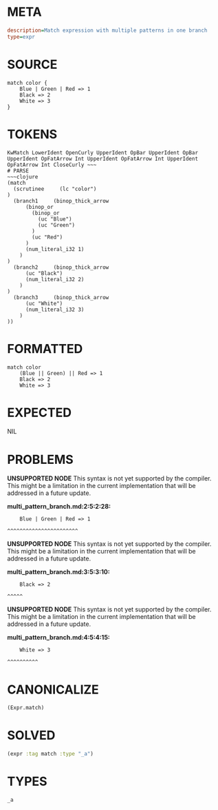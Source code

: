 # META
~~~ini
description=Match expression with multiple patterns in one branch
type=expr
~~~
# SOURCE
~~~roc
match color {
    Blue | Green | Red => 1
    Black => 2
    White => 3
}
~~~
# TOKENS
~~~text
KwMatch LowerIdent OpenCurly UpperIdent OpBar UpperIdent OpBar UpperIdent OpFatArrow Int UpperIdent OpFatArrow Int UpperIdent OpFatArrow Int CloseCurly ~~~
# PARSE
~~~clojure
(match
  (scrutinee     (lc "color")
)
  (branch1     (binop_thick_arrow
      (binop_or
        (binop_or
          (uc "Blue")
          (uc "Green")
        )
        (uc "Red")
      )
      (num_literal_i32 1)
    )
)
  (branch2     (binop_thick_arrow
      (uc "Black")
      (num_literal_i32 2)
    )
)
  (branch3     (binop_thick_arrow
      (uc "White")
      (num_literal_i32 3)
    )
))
~~~
# FORMATTED
~~~roc
match color
	(Blue || Green) || Red => 1
	Black => 2
	White => 3
~~~
# EXPECTED
NIL
# PROBLEMS
**UNSUPPORTED NODE**
This syntax is not yet supported by the compiler.
This might be a limitation in the current implementation that will be addressed in a future update.

**multi_pattern_branch.md:2:5:2:28:**
```roc
    Blue | Green | Red => 1
```
    ^^^^^^^^^^^^^^^^^^^^^^^


**UNSUPPORTED NODE**
This syntax is not yet supported by the compiler.
This might be a limitation in the current implementation that will be addressed in a future update.

**multi_pattern_branch.md:3:5:3:10:**
```roc
    Black => 2
```
    ^^^^^


**UNSUPPORTED NODE**
This syntax is not yet supported by the compiler.
This might be a limitation in the current implementation that will be addressed in a future update.

**multi_pattern_branch.md:4:5:4:15:**
```roc
    White => 3
```
    ^^^^^^^^^^


# CANONICALIZE
~~~clojure
(Expr.match)
~~~
# SOLVED
~~~clojure
(expr :tag match :type "_a")
~~~
# TYPES
~~~roc
_a
~~~
